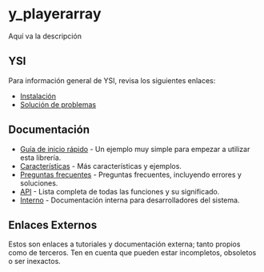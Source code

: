 # y_playerarray

Aquí va la descripción

## YSI

Para información general de YSI, revisa los siguientes enlaces:

* [Instalación](../instalacion.md)
* [Solución de problemas](../solucion-problemas.md)

## Documentación

* [Guía de inicio rápido](y_playerarray/inicio-rapido.md) - Un ejemplo muy simple para empezar a utilizar esta librería.
* [Características](y_playerarray/caracteristicas.md) - Más características y ejemplos.
* [Preguntas frecuentes](y_playerarray/preguntas-frecuentes.md) - Preguntas frecuentes, incluyendo errores y soluciones.
* [API](y_playerarray/api.md) - Lista completa de todas las funciones y su significado.
* [Interno](y_playerarray/interno.md) - Documentación interna para desarrolladores del sistema.

## Enlaces Externos

Estos son enlaces a tutoriales y documentación externa; tanto propios como de terceros. Ten en cuenta que pueden estar incompletos, obsoletos o ser inexactos.
